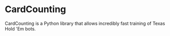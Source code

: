 # CardCounting
CardCounting is a Python library that allows incredibly fast training of Texas Hold 'Em bots. 
